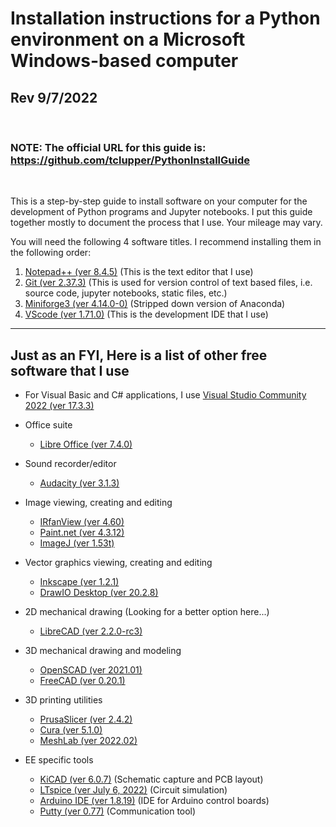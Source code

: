 # Installation instructions for a Python environment on a Microsoft Windows-based computer
## Rev 9/7/2022
<br>

### NOTE: The official URL for this guide is:  https://github.com/tclupper/PythonInstallGuide 
<br>

This is a step-by-step guide to install software on your computer for the development of Python programs and Jupyter notebooks.  I put this guide together mostly to document the process that I use.  Your mileage may vary.

You will need the following 4 software titles. I recommend installing them in the following order:

1) [Notepad++ (ver 8.4.5)](NotepadPlusPlus.md) (This is the text editor that I use)
2) [Git (ver 2.37.3)](Git.md)  (This is used for version control of text based files, i.e. source code, jupyter notebooks, static files, etc.)
3) [Miniforge3 (ver 4.14.0-0)](Miniforge.md)  (Stripped down version of Anaconda)
4) [VScode (ver 1.71.0)](VScode.md)  (This is the development IDE that I use)
---
## Just as an FYI, Here is a list of other free software that I use
* For Visual Basic and C# applications, I use [Visual Studio Community 2022 (ver 17.3.3)](https://visualstudio.microsoft.com/vs/community)

* Office suite
    * [Libre Office (ver 7.4.0)](https://www.libreoffice.org)
* Sound recorder/editor
    * [Audacity (ver 3.1.3)](https://www.audacityteam.org)
* Image viewing, creating and editing
    * [IRfanView (ver 4.60)](https://www.irfanview.com)
    * [Paint.net (ver 4.3.12)](https://www.getpaint.net)
    * [ImageJ (ver 1.53t)](https://imagej.nih.gov/ij/)
* Vector graphics viewing, creating and editing
    * [Inkscape (ver 1.2.1)](https://inkscape.org)
    * [DrawIO Desktop (ver 20.2.8)](https://github.com/jgraph/drawio-desktop/releases)
* 2D mechanical drawing (Looking for a better option here...)
    * [LibreCAD (ver 2.2.0-rc3)](https://github.com/LibreCAD/LibreCAD/releases)
* 3D mechanical drawing and modeling
    * [OpenSCAD (ver 2021.01)](https://openscad.org/downloads.html)
    * [FreeCAD (ver 0.20.1)](https://www.freecadweb.org)
* 3D printing utilities
    * [PrusaSlicer (ver 2.4.2)](https://www.prusa3d.com/prusaslicer)
    * [Cura (ver 5.1.0)](https://ultimaker.com/software/ultimaker-cura)
    * [MeshLab (ver 2022.02)](https://www.meshlab.net)
* EE specific tools
    * [KiCAD (ver 6.0.7)](https://kicad.org) (Schematic capture and PCB layout)
    * [LTspice (ver July 6, 2022)](https://www.analog.com/en/design-center/design-tools-and-calculators/ltspice-simulator.html) (Circuit simulation)
    * [Arduino IDE (ver 1.8.19)](https://www.arduino.cc/en/software) (IDE for Arduino control boards)
    * [Putty (ver 0.77)](https://www.putty.org) (Communication tool)

